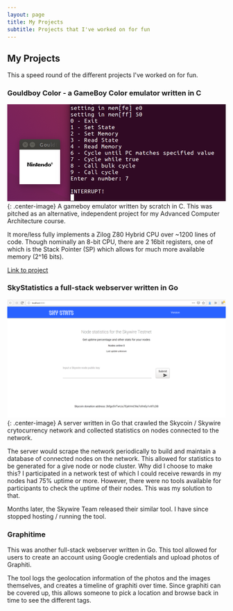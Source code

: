 ```yaml
---
layout: page
title: My Projects
subtitle: Projects that I've worked on for fun
---
```


## My Projects
This a speed round of the different projects I've worked on for fun.


### Gouldboy Color - a GameBoy Color emulator written in C
![gameboy-color-emulator](img/gouldboy_color.png){: .center-image} <!-- width="336" height="200" alt="Gouldboy Color"> -->
A gameboy emulator written by scratch in C. This was pitched as an alternative, independent project for my Advanced Computer Architecture course.

It more/less fully implements a Zilog Z80 Hybrid CPU over ~1200 lines of code. Though nominally an 8-bit CPU, there are 2 16bit registers, one of which is the Stack      Pointer (SP) which allows for much more available memory (2^16 bits).

[Link to project](https://github.com/maxsvetlik/gouldboycolor)

### SkyStatistics a full-stack webserver written in Go
![Skystatistics-landing-page](img/skywire_uptime.png){: .center-image} <!-- width="336" height="200" alt="Skywire Uptime Server" -->
A server written in Go that crawled the Skycoin / Skywire crytocurrency network and collected statistics on nodes connected to the network.

The server would scrape the network periodically to build and maintain a database of connected nodes on the network. This allowed for statistics to be generated for a give node or node cluster.
Why did I choose to make this? I participated in a network test of which I could receive rewards in my nodes had 75% uptime or more. However, there were no tools available for participants to check the uptime of their nodes. This was my solution to that.

Months later, the Skywire Team released their similar tool. I have since stopped hosting / running the tool.

### Graphitime
This was another full-stack webserver written in Go. This tool allowed for users to create an account using Google credentials and upload photos of Graphiti.

The tool logs the geolocation information of the photos and the images themselves, and creates a timeline of graphiti over time. Since graphiti can be covered up, this allows someone to pick a location and browse back in time to see the different tags.

